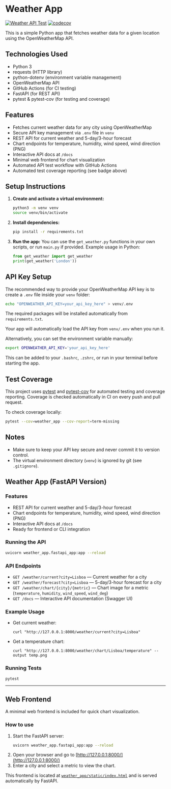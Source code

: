 # Weather App

[![Weather API Test](https://github.com/samuelpmvm/weather-app/actions/workflows/test-weather-api.yml/badge.svg)](https://github.com/samuelpmvm/weather-app/actions) [![codecov](https://codecov.io/gh/samuelpmvm/weather-app/branch/main/graph/badge.svg)](https://codecov.io/gh/samuelpmvm/weather-app)

This is a simple Python app that fetches weather data for a given location using the OpenWeatherMap API.

## Technologies Used

- Python 3
- requests (HTTP library)
- python-dotenv (environment variable management)
- OpenWeatherMap API
- GitHub Actions (for CI testing)
- FastAPI (for REST API)
- pytest & pytest-cov (for testing and coverage)

## Features

- Fetches current weather data for any city using OpenWeatherMap
- Secure API key management via `.env` file in `venv`
- REST API for current weather and 5-day/3-hour forecast
- Chart endpoints for temperature, humidity, wind speed, wind direction (PNG)
- Interactive API docs at `/docs`
- Minimal web frontend for chart visualization
- Automated API test workflow with GitHub Actions
- Automated test coverage reporting (see badge above)

## Setup Instructions

1. **Create and activate a virtual environment:**
   ```bash
   python3 -m venv venv
   source venv/bin/activate
   ```

2. **Install dependencies:**
   ```bash
   pip install -r requirements.txt
   ```

3. **Run the app:**
   You can use the `get_weather.py` functions in your own scripts, or run `main.py` if provided.
   Example usage in Python:
   ```python
   from get_weather import get_weather
   print(get_weather('London'))
   ```

## API Key Setup

The recommended way to provide your OpenWeatherMap API key is to create a `.env` file inside your `venv` folder:

```bash
echo "OPENWEATHER_API_KEY=your_api_key_here" > venv/.env
```

The required packages will be installed automatically from `requirements.txt`.

Your app will automatically load the API key from `venv/.env` when you run it.

Alternatively, you can set the environment variable manually:
```bash
export OPENWEATHER_API_KEY='your_api_key_here'
```
This can be added to your `.bashrc`, `.zshrc`, or run in your terminal before starting the app.

## Test Coverage

This project uses [pytest](https://docs.pytest.org/) and [pytest-cov](https://pytest-cov.readthedocs.io/) for automated testing and coverage reporting.
Coverage is checked automatically in CI on every push and pull request.

To check coverage locally:
```bash
pytest --cov=weather_app --cov-report=term-missing
```

## Notes
- Make sure to keep your API key secure and never commit it to version control.
- The virtual environment directory (`venv`) is ignored by git (see `.gitignore`).

## Weather App (FastAPI Version)

### Features
- REST API for current weather and 5-day/3-hour forecast
- Chart endpoints for temperature, humidity, wind speed, wind direction (PNG)
- Interactive API docs at `/docs`
- Ready for frontend or CLI integration

### Running the API

```bash
uvicorn weather_app.fastapi_app:app --reload
```

### API Endpoints

- `GET /weather/current?city=Lisboa` — Current weather for a city
- `GET /weather/forecast?city=Lisboa` — 5-day/3-hour forecast for a city
- `GET /weather/chart/{city}/{metric}` — Chart image for a metric (`temperature`, `humidity`, `wind_speed`, `wind_deg`)
- `GET /docs` — Interactive API documentation (Swagger UI)

### Example Usage

- Get current weather:
  ```
  curl "http://127.0.0.1:8000/weather/current?city=Lisboa"
  ```
- Get a temperature chart:
  ```
  curl "http://127.0.0.1:8000/weather/chart/Lisboa/temperature" --output temp.png
  ```

### Running Tests

```bash
pytest
```

---

## Web Frontend

A minimal web frontend is included for quick chart visualization.

### How to use

1. Start the FastAPI server:
   ```bash
   uvicorn weather_app.fastapi_app:app --reload
   ```
2. Open your browser and go to [http://127.0.0.1:8000/](http://127.0.0.1:8000/)
3. Enter a city and select a metric to view the chart.

This frontend is located at [`weather_app/static/index.html`](weather_app/static/index.html) and is served automatically by FastAPI.